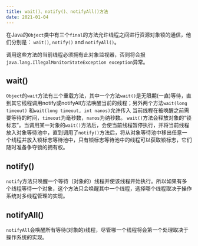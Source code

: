 ```yaml
---
title: wait()、notify()、notifyAll()方法
date: 2021-01-04
---
```


在Java的```Object```类中有三个```final```的方法允许线程之间进行资源对象锁的通信，他们分别是： ```wait()```, ```notify()``` and ```notifyAll()```。

调用这些方法的当前线程必须拥有此对象监视器，否则将会报```java.lang.IllegalMonitorStateException exception```异常。

## wait()

```Object```的```wait```方法有三个重载方法，其中一个方法```wait()```是无限期(一直)等待，直到其它线程调用notify或notifyAll方法唤醒当前的线程；另外两个方法```wait(long timeout)``` 和```wait(long timeout, int nanos)```允许传入 当前线程在被唤醒之前需要等待的时间，```timeout```为毫秒数，```nanos```为纳秒数。
```wait()```方法会释放对象的“锁标志”。当调用某一对象的```wait()```方法后，会使当前线程暂停执行，并将当前线程放入对象等待池中，直到调用了```notify()```方法后，将从对象等待池中移出任意一个线程并放入锁标志等待池中，只有锁标志等待池中的线程可以获取锁标志，它们随时准备争夺锁的拥有权。

## notify()

```notify```方法只唤醒一个等待（对象的）线程并使该线程开始执行。所以如果有多个线程等待一个对象，这个方法只会唤醒其中一个线程，选择哪个线程取决于操作系统对多线程管理的实现。

## notifyAll()

```notifyAll```会唤醒所有等待(对象的)线程，尽管哪一个线程将会第一个处理取决于操作系统的实现。
